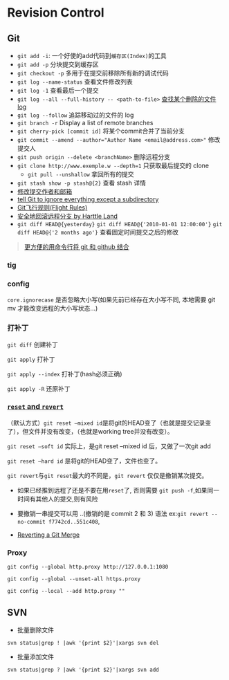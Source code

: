 # Revision Control

## Git

* `git add -i`: 一个好使的add代码到`缓存区(Index)`的工具
* `git add -p` 分块提交到缓存区
* `git checkout -p` 多用于在提交前移除所有新的调试代码
* `git log --name-status` 查看文件修改列表
* `git log -1` 查看最后一个提交
* `git log --all --full-history -- <path-to-file>` [查找某个删除的文件 log](https://stackoverflow.com/questions/7203515/git-how-to-search-for-a-deleted-file-in-the-project-commit-history)
* `git log --follow` 追踪移动过的文件的 log
* `git branch -r` Display a list of remote branches
* `git cherry-pick [commit id]` 将某个commit合并了当前分支
* `git commit --amend --author="Author Name <email@address.com>"` 修改提交人
* `git push origin --delete <branchName>` 删除远程分支
* `git clone http://www.exemple.w --depth=1` 只获取最后提交的 clone
  * `git pull --unshallow` 拿回所有的提交
* `git stash show -p stash@{2}` 查看 stash 详情
* [修改提交作者和邮箱](http://i.dotidea.cn/2015/04/git-amend-author/)
* [tell Git to ignore everything except a subdirectory](https://stackoverflow.com/questions/5533050/gitignore-exclude-folder-but-include-specific-subfolder)
* [Git飞行规则(Flight Rules)](https://github.com/k88hudson/git-flight-rules/blob/master/README_zh-cn.md)
* [安全地回滚远程分支 by Harttle Land](http://harttle.land/2018/03/12/reset-origin-without-force-push.html)
* `git diff HEAD@{yesterday}` `git diff HEAD@{'2010-01-01 12:00:00'}` `git diff HEAD@{'2 months ago'}` 查看固定时间提交之后的修改

> [更方便的用命令行将 git 和 github 结合](https://github.com/github/hub)

### tig

### config

`core.ignorecase` 是否忽略大小写(如果先前已经存在大小写不同, 本地需要 git mv 才能改变远程的大小写状态...)

### 打补丁

`git diff` 创建补丁

`git apply` 打补丁

`git apply --index` 打补丁(hash必须正确)

`git apply -R` 还原补丁

### [`reset` and `revert`](http://my.oschina.net/MinGKai/blog/144932)

（默认方式）`git reset –mixed id`是将git的HEAD变了（也就是提交记录变了），但文件并没有改变，（也就是working tree并没有改变）。

`git reset –soft id` 实际上，是git reset –mixed id 后，又做了一次git add

`git reset –hard id` 是将git的HEAD变了，文件也变了。

`git revert`与`git reset`最大的不同是，`git revert` 仅仅是撤销某次提交。

* 如果已经推到远程了还是不要在用`reset`了, 否则需要 `git push -f`,如果同一时间有其他人的提交,则有风险

* 要撤销一串提交可以用 <commit1>..<commit3>(撤销的是 commit 2 和 3) 语法 ex:`git revert --no-commit f7742cd..551c408`,

* [Reverting a Git Merge](https://mijingo.com/blog/reverting-a-git-merge)

### Proxy

`git config --global http.proxy http://127.0.0.1:1080`

`git config --global --unset-all https.proxy`

`git config --local --add http.proxy ""`

## SVN

* 批量删除文件

`svn status|grep ! |awk '{print $2}'|xargs svn del`

* 批量添加文件

`svn status|grep ? |awk '{print $2}'|xargs svn add`
